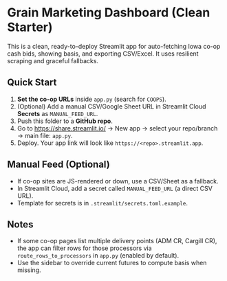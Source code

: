 # Grain Marketing Dashboard (Clean Starter)

This is a clean, ready-to-deploy Streamlit app for auto-fetching Iowa co-op cash bids,
showing basis, and exporting CSV/Excel. It uses resilient scraping and graceful fallbacks.

## Quick Start
1. **Set the co-op URLs** inside `app.py` (search for `COOPS`).
2. (Optional) Add a manual CSV/Google Sheet URL in Streamlit Cloud **Secrets** as `MANUAL_FEED_URL`.
3. Push this folder to a **GitHub repo**.
4. Go to https://share.streamlit.io/ → New app → select your repo/branch → main file: `app.py`.
5. Deploy. Your app link will look like `https://<repo>.streamlit.app`.

## Manual Feed (Optional)
- If co-op sites are JS-rendered or down, use a CSV/Sheet as a fallback.
- In Streamlit Cloud, add a secret called `MANUAL_FEED_URL` (a direct CSV URL).
- Template for secrets is in `.streamlit/secrets.toml.example`.

## Notes
- If some co-op pages list multiple delivery points (ADM CR, Cargill CR), the app can filter rows for those processors via `route_rows_to_processors` in `app.py` (enabled by default).
- Use the sidebar to override current futures to compute basis when missing.
